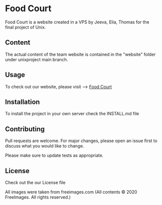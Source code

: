 # Food Court

Food Court is a website created in a VPS by Jeeva, Elia, Thomas for the final project of Unix.

## Content

The actual content of the team website is contained in the "website" folder under unixproject main branch.

## Usage

To check out our website, please visit --> [Food Court](http://51.222.87.249/)

## Installation

To install the project in your own server check the INSTALL.md file

## Contributing

Pull requests are welcome. For major changes, please open an issue first to discuss what you would like to change.

Please make sure to update tests as appropriate.

## License

Check out the our License file

All images were taken from freeimages.com (All contents © 2020 FreeImages. All rights reserved.)
